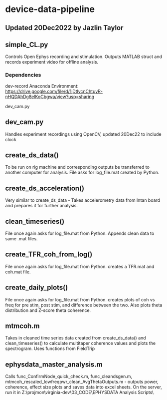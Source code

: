 # device-data-pipeline
## Updated 20Dec2022 by Jazlin Taylor

## simple_CL.py
Controls Open Ephys recording and stimulation. Outputs MATLAB struct and records experiment video for offline analysis.

### Dependencies
dev-record Anaconda Environment: https://drive.google.com/file/d/1jDtlvcnChtuyR-nHQDAhDg8elKqCbgwa/view?usp=sharing

dev_cam.py

## dev_cam.py
Handles experiment recordings using OpenCV, updated 20Dec22 to include clock

## create_ds_data()
To be run on rig machine and corresponding outputs be transferred to another computer for analysis. File asks for log_file.mat created by Python. 

## create_ds_acceleration()
Very similar to create_ds_data - Takes accelerometry data from Intan board and prepares it for further analysis.

## clean_timeseries()
File once again asks for log_file.mat from Python. Appends clean data to same .mat files.

## create_TFR_coh_from_log()
File once again asks for log_file.mat from Python. creates a TFR.mat and coh.mat file.

## create_daily_plots()
File once again asks for log_file.mat from Python. creates plots of coh vs freq for pre stim, post stim, and difference between the two. Also plots theta distribution and Z-score theta coherence.

## mtmcoh.m
Takes in cleaned time series data created from create_ds_data() and clean_timeseries() to calculate multitaper coherence values and plots the spectrogram. Uses functions from FieldTrip

## ephysdata_master_analysis.m
Calls func_ConfirmNode_quick_check.m, func_cleandsgen.m, mtmcoh_rescaled_lowfreqpwr_clean_AvgThetaOutputs.m - outputs power, coherence, effect size plots and saves data into excel sheets. On the server, run it in Z:\projmon\virginia-dev\03_CODE\EPHYSDATA Analysis Scripts\
